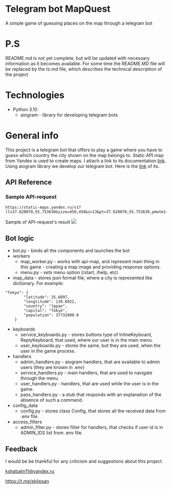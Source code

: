 # Telegram bot MapQuest

A simple game of guessing places on the map through a telegram bot

# P.S
README.md is not yet complete, but will be updated with necessary information as it becomes available.
For some time the README.MD file will be replaced by the tz.md file, which describes the technical description of the project

# Technologies

- Python 3.10
    - aiogram - library for developing telegram bots


# General info
This project is a telegram bot that offers to play a game where you have to guess which country the city shown on the map belongs to. Static API map from Yandex is used to create maps. I attach a link to its documentation [link](https://yandex.ru/dev/staticapi/doc/en/quickstart). Using aiogram library we develop our telegram bot. Here is the [link](https://aiogram.dev) of its.


## API Reference

### Sample API-request
```
https://static-maps.yandex.ru/v1?ll=37.620070,55.753630&size=450,450&z=13&pt=37.620070,55.753630,pmwtm1~37.64,55.76363,pmwtm99&apikey=YOUR_API_KEY
```
Sample of API-request's result
![](images/example.png)

## Bot logic

- bot.py - binds all the components and launches the bot
- workers
    - map_worker.py - works with api-map, and represent main thing in this game - creating a map image and providing response options.
    - menu.py - sets menu option (/start, /help, etc)
- map_data - stores json format file, where a city is represented like dictionary. For example:
```
"Tokyo": {
        "latitude": 35.6897,
        "longtitude": 139.6922,
        "country": "Japan",
        "capital": "Tōkyō",
        "population": 37732000.0
    }
```
- keyboards
    - service_keyboards.py - stores buttons type of InlineKeyboard, ReplyKeyboard, that used, where our user is in the main menu.
    - user_keyboards.py - stores the same, but they are used, when the user in the game process.
- handlers
    - admin_handlers.py - aiogram handlers, that are available to admin users (they are known in .env)
    - service_handlers.py - main handlers, that are used to navigate through the menu
    - user_handlers.py - handlers, that are used while the user is in the game.
    - pass_handlers.py - a stub that responds with an explanation of the absence of such a command.
- config_data
  -  config.py - stores class Config, that stores all the received data from .env file.
- access_filters
  - admin_filter.py - stores filter for handlers, that checks if user id is in ADMIN_IDS list from .env file.


## Feedback

I would be be thankful for any criticism and suggestions about this project.

kshabalin11@yandex.ru

https://t.me/eklipsan